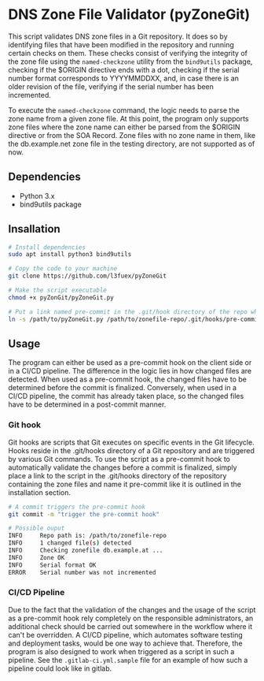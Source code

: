 # DNS Zone File Validator (pyZoneGit)

This script validates DNS zone files in a Git repository. It does so by identifying files that have been modified in the repository and running certain checks on them. These checks consist of verifying the integrity of the zone file using the `named-checkzone` utility from the `bind9utils` package, checking if the $ORIGIN directive ends with a dot, checking if the serial number format corresponds to YYYYMMDDXX, and, in case there is an older revision of the file, verifying if the serial number has been incremented.

To execute the `named-checkzone` command, the logic needs to parse the zone name from a given zone file. At this point, the program only supports zone files where the zone name can either be parsed from the $ORIGIN directive or from the SOA Record. Zone files with no zone name in them, like the db.example.net zone file in the testing directory, are not supported as of now.

## Dependencies
- Python 3.x
- bind9utils package

## Insallation

```bash
# Install dependencies
sudo apt install python3 bind9utils

# Copy the code to your machine
git clone https://github.com/l3fuex/pyZoneGit

# Make the script executable
chmod +x pyZonGit/pyZoneGit.py

# Put a link named pre-commit in the .git/hook directory of the repo which holds the zone files
ln -s /path/to/pyZoneGit.py /path/to/zonefile-repo/.git/hooks/pre-commit
````

## Usage
The program can either be used as a pre-commit hook on the client side or in a CI/CD pipeline. The difference in the logic lies in how changed files are detected. When used as a pre-commit hook, the changed files have to be determined before the commit is finalized. Conversely, when used in a CI/CD pipeline, the commit has already taken place, so the changed files have to be determined in a post-commit manner.

### Git hook
Git hooks are scripts that Git executes on specific events in the Git lifecycle. Hooks reside in the .git/hooks directory of a Git repository and are triggered by various Git commands. To use the script as a pre-commit hook to automatically validate the changes before a commit is finalized, simply place a link to the script in the .git/hooks directory of the repository containing the zone files and name it pre-commit like it is outlined in the installation section.

```bash
# A commit triggers the pre-commit hook
git commit -m "trigger the pre-commit hook"
```
```bash
# Possible ouput
INFO     Repo path is: /path/to/zonefile-repo
INFO     1 changed file(s) detected
INFO     Checking zonefile db.example.at ...
INFO     Zone OK
INFO     Serial format OK
ERROR    Serial number was not incremented
```

### CI/CD Pipeline
Due to the fact that the validation of the changes and the usage of the script as a pre-commit hook rely completely on the responsible administrators, an additional check should be carried out somewhere in the workflow where it can't be overridden. A CI/CD pipeline, which automates software testing and deployment tasks, would be one way to achieve that. Therefore, the program is also designed to work when triggered as a script in such a pipeline. See the `.gitlab-ci.yml.sample` file for an example of how such a pipeline could look like in gitlab.

